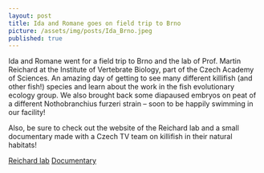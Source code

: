 ```yaml
---
layout: post
title: Ida and Romane goes on field trip to Brno
picture: /assets/img/posts/Ida_Brno.jpeg
published: true
---
```


Ida and Romane went for a field trip to Brno and the lab of Prof. Martin Reichard at the Institute of Vertebrate Biology, part of the Czech Academy of Sciences. An amazing day of getting to see many different killifish (and other fish!) species and learn about the work in the fish evolutionary ecology group. We also brought back some diapaused embryos on peat of a different Nothobranchius furzeri strain – soon to be happily swimming in our facility!

Also, be sure to check out the website of the Reichard lab and a small documentary made with a Czech TV team on killifish in their natural habitats!

[Reichard lab](https://www.reichardlab.eu/)
[Documentary](https://www.ceskatelevize.cz/porady/11015147646-pribehy-zvedavych-prirodovedcu/215382559850002/)

